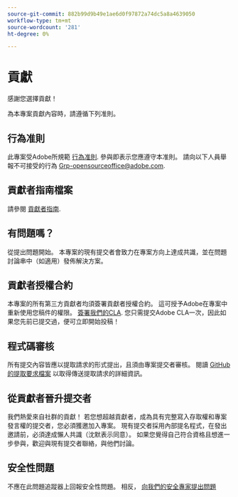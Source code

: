 ```yaml
---
source-git-commit: 882b99d9b49e1ae6d0f97872a74dc5a8a4639050
workflow-type: tm+mt
source-wordcount: '281'
ht-degree: 0%

---
```

# 貢獻

感謝您選擇貢獻！

為本專案貢獻內容時，請遵循下列准則。

## 行為准則

此專案受Adobe所規範 [行為准則](code-of-conduct.md). 參與即表示您應遵守本准則。 請向以下人員舉報不可接受的行為
[Grp-opensourceoffice@adobe.com](mailto:Grp-opensourceoffice@adobe.com).

## 貢獻者指南檔案

請參閱 [貢獻者指南](https://experienceleague.adobe.com/docs/contributor/contributor-guide/introduction.html).

## 有問題嗎？

從提出問題開始。 本專案的現有提交者會致力在專案方向上達成共識，並在問題討論串中（如適用）發佈解決方案。

## 貢獻者授權合約

本專案的所有第三方貢獻者均須簽署貢獻者授權合約。 這可授予Adobe在專案中重新使用您稿件的權限。 [簽署我們的CLA](http://opensource.adobe.com/cla.html). 您只需提交Adobe CLA一次，因此如果您先前已提交過，便可立即開始投稿！

## 程式碼審核

所有提交內容皆應以提取請求的形式提出，且須由專案提交者審核。 閱讀 [GitHub的提取要求檔案](https://help.github.com/articles/about-pull-requests/)
以取得傳送提取請求的詳細資訊。

<!--
Lastly, please follow the [pull request template](PULL_REQUEST_TEMPLATE.md) when
submitting a pull request!
-->

## 從貢獻者晉升提交者

我們熱愛來自社群的貢獻！ 若您想超越貢獻者，成為具有完整寫入存取權和專案發言權的提交者，您必須獲邀加入專案。 現有提交者採用內部提名程式，在發出邀請前，必須達成懶人共識（沈默表示同意）。 如果您覺得自己符合資格且想進一步參與，歡迎與現有提交者聯絡，與他們討論。

## 安全性問題

不應在此問題追蹤器上回報安全性問題。 相反， [向我們的安全專家提出問題](https://helpx.adobe.com/security/alertus.html)
